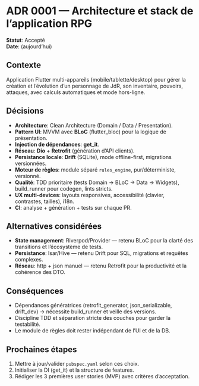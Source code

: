 # ADR 0001 — Architecture et stack de l’application RPG

**Statut**: Accepté  
**Date**: (aujourd’hui)

## Contexte
Application Flutter multi-appareils (mobile/tablette/desktop) pour gérer la création et l’évolution d’un personnage de JdR, son inventaire, pouvoirs, attaques, avec calculs automatiques et mode hors-ligne.

## Décisions
- **Architecture**: Clean Architecture (Domain / Data / Presentation).
- **Pattern UI**: MVVM avec **BLoC** (flutter_bloc) pour la logique de présentation.
- **Injection de dépendances**: **get_it**.
- **Réseau**: **Dio** + **Retrofit** (génération d’API clients).
- **Persistance locale**: **Drift** (SQLite), mode offline-first, migrations versionnées.
- **Moteur de règles**: module séparé `rules_engine`, pur/déterministe, versionné.
- **Qualité**: TDD prioritaire (tests Domain → BLoC → Data → Widgets), build_runner pour codegen, lints stricts.
- **UX multi-devices**: layouts responsives, accessibilité (clavier, contrastes, tailles), i18n.
- **CI**: analyse + génération + tests sur chaque PR.

## Alternatives considérées
- **State management**: Riverpod/Provider — retenu BLoC pour la clarté des transitions et l’écosystème de tests.
- **Persistance**: Isar/Hive — retenu Drift pour SQL, migrations et requêtes complexes.
- **Réseau**: http + json manuel — retenu Retrofit pour la productivité et la cohérence des DTO.

## Conséquences
- Dépendances génératrices (retrofit_generator, json_serializable, drift_dev) → nécessite build_runner et veille des versions.
- Discipline TDD et séparation stricte des couches pour garder la testabilité.
- Le module de règles doit rester indépendant de l’UI et de la DB.

## Prochaines étapes
1) Mettre à jour/valider `pubspec.yaml` selon ces choix.
2) Initialiser la DI (get_it) et la structure de features.
3) Rédiger les 3 premières user stories (MVP) avec critères d’acceptation.
